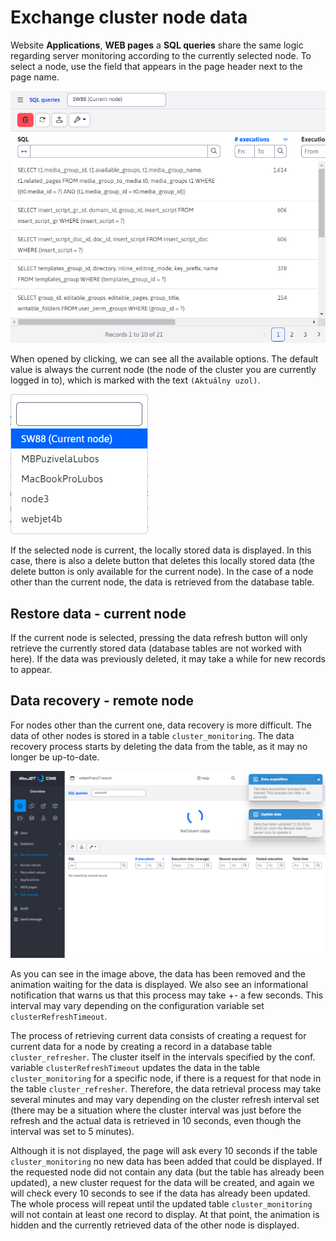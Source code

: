 # Exchange cluster node data

Website **Applications**, **WEB pages** a **SQL queries** share the same logic regarding server monitoring according to the currently selected node. To select a node, use the field that appears in the page header next to the page name.

![](sql.png)

When opened by clicking, we can see all the available options. The default value is always the current node (the node of the cluster you are currently logged in to), which is marked with the text `(Aktuálny uzol)`.

![](select-options.png)

If the selected node is current, the locally stored data is displayed. In this case, there is also a delete button that deletes this locally stored data (the delete button is only available for the current node). In the case of a node other than the current node, the data is retrieved from the database table.

## Restore data - current node

If the current node is selected, pressing the data refresh button will only retrieve the currently stored data (database tables are not worked with here). If the data was previously deleted, it may take a while for new records to appear.

## Data recovery - remote node

For nodes other than the current one, data recovery is more difficult. The data of other nodes is stored in a table `cluster_monitoring`. The data recovery process starts by deleting the data from the table, as it may no longer be up-to-date.

![](updating-data.png)

As you can see in the image above, the data has been removed and the animation waiting for the data is displayed. We also see an informational notification that warns us that this process may take +- a few seconds. This interval may vary depending on the configuration variable set `clusterRefreshTimeout`.

The process of retrieving current data consists of creating a request for current data for a node by creating a record in a database table `cluster_refresher`. The cluster itself in the intervals specified by the conf. variable `clusterRefreshTimeout` updates the data in the table `cluster_monitoring` for a specific node, if there is a request for that node in the table `cluster_refresher`. Therefore, the data retrieval process may take several minutes and may vary depending on the cluster refresh interval set (there may be a situation where the cluster interval was just before the refresh and the actual data is retrieved in 10 seconds, even though the interval was set to 5 minutes).

Although it is not displayed, the page will ask every 10 seconds if the table `cluster_monitoring` no new data has been added that could be displayed. If the requested node did not contain any data (but the table has already been updated), a new cluster request for the data will be created, and again we will check every 10 seconds to see if the data has already been updated. The whole process will repeat until the updated table `cluster_monitoring` will not contain at least one record to display. At that point, the animation is hidden and the currently retrieved data of the other node is displayed.
